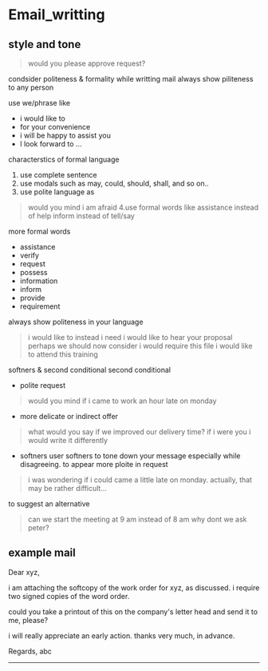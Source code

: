 # Email_writting

## style and tone

> would you please approve request?

condsider politeness & formality while writting mail
always show piliteness to any person 

use we/phrase like
- i would like to
- for your convenience
- i will be happy to assist you
- l look forward to ...

characterstics of formal language
1. use complete sentence
2. use modals such as may, could, should, shall, and so on..
3. use polite language as
  > would you mind
  > i am afraid
4.use formal words like
  > assistance instead of help
  > inform instead of tell/say

more formal words
- assistance
- verify
- request
- possess
- information
- inform
- provide
- requirement

always show politeness in your language
> i would like to instead i need
> i would like to hear your proposal
> perhaps we should now consider
> i would require this file
> i would like to attend this training

softners & second conditional
second conditional
+ polite request
> would you mind if i came to work an hour late on monday

+ more delicate or indirect offer
> what would you say if we improved our delivery time?
> if i were you i would write it differently

+ softners
user softners to tone down your message especially while disagreeing.
to appear more ploite in request
> i was wondering if i could came a little late on monday.
> actually, that may be rather difficult...

to suggest an alternative
> can we start the meeting at 9 am instead of 8 am
> why dont we ask peter?

example mail
---

Dear xyz,

i am attaching the softcopy of the work order for xyz, as discussed.
i require two signed copies of the word order.

could you take a printout of this on the company's letter head and send it to  me, please?

i will really appreciate an early action.
thanks very much, in advance.

Regards,
abc

---


